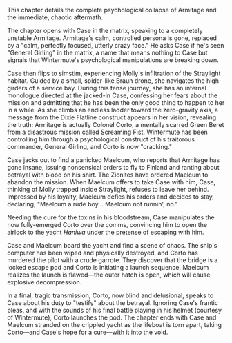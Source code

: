 This chapter details the complete psychological collapse of Armitage and the immediate, chaotic aftermath.

The chapter opens with Case in the matrix, speaking to a completely unstable Armitage. Armitage's calm, controlled persona is gone, replaced by a "calm, perfectly focused, utterly crazy face." He asks Case if he's seen "General Girling" in the matrix, a name that means nothing to Case but signals that Wintermute's psychological manipulations are breaking down.

Case then flips to simstim, experiencing Molly's infiltration of the Straylight habitat. Guided by a small, spider-like Braun drone, she navigates the high-girders of a service bay. During this tense journey, she has an internal monologue directed at the jacked-in Case, confessing her fears about the mission and admitting that he has been the only good thing to happen to her in a while. As she climbs an endless ladder toward the zero-gravity axis, a message from the Dixie Flatline construct appears in her vision, revealing the truth: Armitage is actually Colonel Corto, a mentally scarred Green Beret from a disastrous mission called Screaming Fist. Wintermute has been controlling him through a psychological construct of his traitorous commander, General Girling, and Corto is now "cracking."

Case jacks out to find a panicked Maelcum, who reports that Armitage has gone insane, issuing nonsensical orders to fly to Finland and ranting about betrayal with blood on his shirt. The Zionites have ordered Maelcum to abandon the mission. When Maelcum offers to take Case with him, Case, thinking of Molly trapped inside Straylight, refuses to leave her behind. Impressed by his loyalty, Maelcum defies his orders and decides to stay, declaring, "Maelcum a rude boy... Maelcum not runnin', no."

Needing the cure for the toxins in his bloodstream, Case manipulates the now fully-emerged Corto over the comms, convincing him to open the airlock to the yacht *Haniwa* under the pretense of escaping with him.

Case and Maelcum board the yacht and find a scene of chaos. The ship's computer has been wiped and physically destroyed, and Corto has murdered the pilot with a crude garrote. They discover that the bridge is a locked escape pod and Corto is initiating a launch sequence. Maelcum realizes the launch is flawed—the outer hatch is open, which will cause explosive decompression.

In a final, tragic transmission, Corto, now blind and delusional, speaks to Case about his duty to "testify" about the betrayal. Ignoring Case's frantic pleas, and with the sounds of his final battle playing in his helmet (courtesy of Wintermute), Corto launches the pod. The chapter ends with Case and Maelcum stranded on the crippled yacht as the lifeboat is torn apart, taking Corto—and Case's hope for a cure—with it into the void.